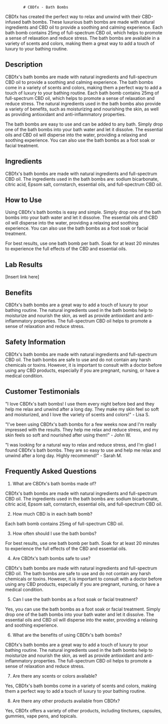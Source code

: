 
            # CBDfx - Bath Bombs

CBDfx has created the perfect way to relax and unwind with their CBD-infused bath bombs. These luxurious bath bombs are made with natural ingredients and CBD oil to provide a soothing and calming experience. Each bath bomb contains 25mg of full-spectrum CBD oil, which helps to promote a sense of relaxation and reduce stress. The bath bombs are available in a variety of scents and colors, making them a great way to add a touch of luxury to your bathing routine.

## Description

CBDfx's bath bombs are made with natural ingredients and full-spectrum CBD oil to provide a soothing and calming experience. The bath bombs come in a variety of scents and colors, making them a perfect way to add a touch of luxury to your bathing routine. Each bath bomb contains 25mg of full-spectrum CBD oil, which helps to promote a sense of relaxation and reduce stress. The natural ingredients used in the bath bombs also provide a variety of benefits, such as moisturizing and nourishing the skin, as well as providing antioxidant and anti-inflammatory properties.

The bath bombs are easy to use and can be added to any bath. Simply drop one of the bath bombs into your bath water and let it dissolve. The essential oils and CBD oil will disperse into the water, providing a relaxing and soothing experience. You can also use the bath bombs as a foot soak or facial treatment.

## Ingredients

CBDfx's bath bombs are made with natural ingredients and full-spectrum CBD oil. The ingredients used in the bath bombs are: sodium bicarbonate, citric acid, Epsom salt, cornstarch, essential oils, and full-spectrum CBD oil.

## How to Use

Using CBDfx's bath bombs is easy and simple. Simply drop one of the bath bombs into your bath water and let it dissolve. The essential oils and CBD oil will disperse into the water, providing a relaxing and soothing experience. You can also use the bath bombs as a foot soak or facial treatment.

For best results, use one bath bomb per bath. Soak for at least 20 minutes to experience the full effects of the CBD and essential oils.

## Lab Results

[Insert link here]

## Benefits

CBDfx's bath bombs are a great way to add a touch of luxury to your bathing routine. The natural ingredients used in the bath bombs help to moisturize and nourish the skin, as well as provide antioxidant and anti-inflammatory properties. The full-spectrum CBD oil helps to promote a sense of relaxation and reduce stress.

## Safety Information

CBDfx's bath bombs are made with natural ingredients and full-spectrum CBD oil. The bath bombs are safe to use and do not contain any harsh chemicals or toxins. However, it is important to consult with a doctor before using any CBD products, especially if you are pregnant, nursing, or have a medical condition.

## Customer Testimonials

"I love CBDfx's bath bombs! I use them every night before bed and they help me relax and unwind after a long day. They make my skin feel so soft and moisturized, and I love the variety of scents and colors!" - Lisa S. 

"I've been using CBDfx's bath bombs for a few weeks now and I'm really impressed with the results. They help me relax and reduce stress, and my skin feels so soft and nourished after using them!" - John W.

"I was looking for a natural way to relax and reduce stress, and I'm glad I found CBDfx's bath bombs. They are so easy to use and help me relax and unwind after a long day. Highly recommend!" - Sarah M.

## Frequently Asked Questions

1. What are CBDfx's bath bombs made of?

CBDfx's bath bombs are made with natural ingredients and full-spectrum CBD oil. The ingredients used in the bath bombs are: sodium bicarbonate, citric acid, Epsom salt, cornstarch, essential oils, and full-spectrum CBD oil.

2. How much CBD is in each bath bomb?

Each bath bomb contains 25mg of full-spectrum CBD oil.

3. How often should I use the bath bombs?

For best results, use one bath bomb per bath. Soak for at least 20 minutes to experience the full effects of the CBD and essential oils.

4. Are CBDfx's bath bombs safe to use?

CBDfx's bath bombs are made with natural ingredients and full-spectrum CBD oil. The bath bombs are safe to use and do not contain any harsh chemicals or toxins. However, it is important to consult with a doctor before using any CBD products, especially if you are pregnant, nursing, or have a medical condition.

5. Can I use the bath bombs as a foot soak or facial treatment?

Yes, you can use the bath bombs as a foot soak or facial treatment. Simply drop one of the bath bombs into your bath water and let it dissolve. The essential oils and CBD oil will disperse into the water, providing a relaxing and soothing experience.

6. What are the benefits of using CBDfx's bath bombs?

CBDfx's bath bombs are a great way to add a touch of luxury to your bathing routine. The natural ingredients used in the bath bombs help to moisturize and nourish the skin, as well as provide antioxidant and anti-inflammatory properties. The full-spectrum CBD oil helps to promote a sense of relaxation and reduce stress.

7. Are there any scents or colors available?

Yes, CBDfx's bath bombs come in a variety of scents and colors, making them a perfect way to add a touch of luxury to your bathing routine.

8. Are there any other products available from CBDfx?

Yes, CBDfx offers a variety of other products, including tinctures, capsules, gummies, vape pens, and topicals.